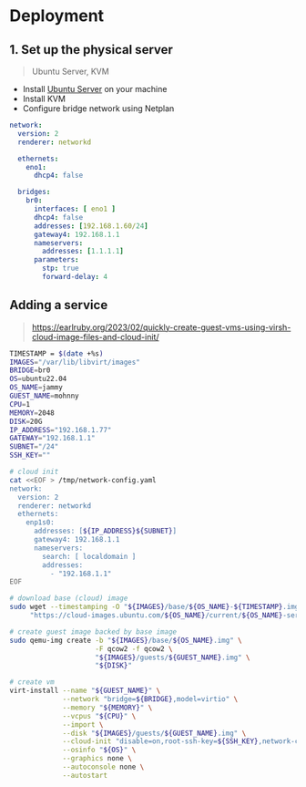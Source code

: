 # Deployment

## 1. Set up the physical server

> Ubuntu Server, KVM

- Install [Ubuntu Server][ubuntu-server] on your machine
- Install KVM
- Configure bridge network using Netplan

```yaml
network:
  version: 2
  renderer: networkd

  ethernets:
    eno1:
      dhcp4: false

  bridges:
    br0:
      interfaces: [ eno1 ]
      dhcp4: false
      addresses: [192.168.1.60/24]
      gateway4: 192.168.1.1
      nameservers:
        addresses: [1.1.1.1]
      parameters:
        stp: true
        forward-delay: 4
```

## Adding a service

> https://earlruby.org/2023/02/quickly-create-guest-vms-using-virsh-cloud-image-files-and-cloud-init/

```sh
TIMESTAMP = $(date +%s)
IMAGES="/var/lib/libvirt/images"
BRIDGE=br0
OS=ubuntu22.04
OS_NAME=jammy
GUEST_NAME=mohnny
CPU=1
MEMORY=2048
DISK=20G
IP_ADDRESS="192.168.1.77"
GATEWAY="192.168.1.1"
SUBNET="/24"
SSH_KEY=""

# cloud init
cat <<EOF > /tmp/network-config.yaml
network:
  version: 2
  renderer: networkd
  ethernets:
    enp1s0:
      addresses: [${IP_ADDRESS}${SUBNET}]
      gateway4: 192.168.1.1
      nameservers:
        search: [ localdomain ]
        addresses:
          - "192.168.1.1"
EOF

# download base (cloud) image
sudo wget --timestamping -O "${IMAGES}/base/${OS_NAME}-${TIMESTAMP}.img" \
     "https://cloud-images.ubuntu.com/${OS_NAME}/current/${OS_NAME}-server-cloudimg-amd64-disk-kvm.img"

# create guest image backed by base image
sudo qemu-img create -b "${IMAGES}/base/${OS_NAME}.img" \
                     -F qcow2 -f qcow2 \
                     "${IMAGES}/guests/${GUEST_NAME}.img" \
                     "${DISK}"

# create vm
virt-install --name "${GUEST_NAME}" \
             --network "bridge=${BRIDGE},model=virtio" \
             --memory "${MEMORY}" \
             --vcpus "${CPU}" \
             --import \
             --disk "${IMAGES}/guests/${GUEST_NAME}.img" \
             --cloud-init "disable=on,root-ssh-key=${SSH_KEY},network-config=/tmp/network-config.yaml" \
             --osinfo "${OS}" \
             --graphics none \
             --autoconsole none \
             --autostart
```

[ubuntu-server]: https://ubuntu.com/download/server
